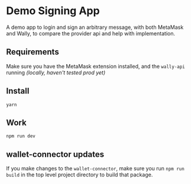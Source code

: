 # Demo Signing App

A demo app to login and sign an arbitrary message, with both MetaMask and Wally, to compare the provider api and help with implementation.

## Requirements

Make sure you have the MetaMask extension installed, and the `wally-api` running _(locally, haven't tested prod yet)_

## Install

`yarn`

## Work

`npm run dev`

## wallet-connector updates

If you make changes to the `wallet-connector`, make sure you run `npm run build` in the top level project directory to build that package.

